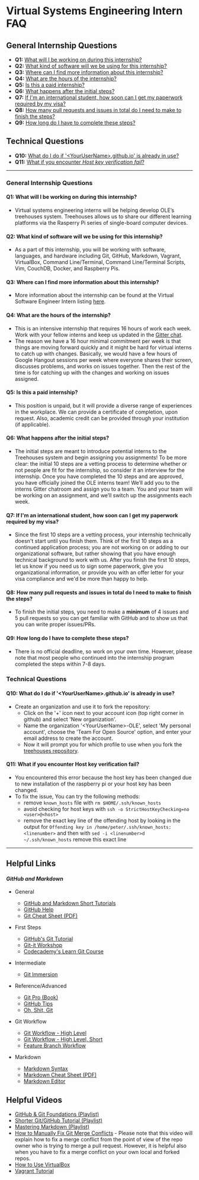 # Virtual Systems Engineering Intern FAQ

## General Internship Questions

- **Q1:** [What will I be working on during this internship?](#Q1:_What_will_I_be_working_on_during_this_internship?)
- **Q2:** [What kind of software will we be using for this internship?](#Q2:_What_kind_of_software_will_we_be_using_for_this_internship?)
- **Q3:** [Where can I find more information about this internship?](#Q3:_Where_can_I_find_more_information_about_this_internship?)
- **Q4:** [What are the hours of the internship?](#Q4:_What_are_the_hours_of_the_internship?)
- **Q5:** [Is this a paid internship?](#Q5:_Is_this_a_paid_internship?)
- **Q6:** [What happens after the initial steps?](#Q6:_What_happens_after_the_initial_steps?)
- **Q7:** [If I'm an international student, how soon can I get my paperwork required by my visa?](#Q7:_If_I'm_an_international_student,_how_soon_can_I_get_my_paperwork_required_by_my_visa?)
- **Q8:** [How many pull requests and issues in total do I need to make to finish the steps?](#Q8:_How_many_pull_requests_and_issues_in_total_do_I_need_to_make_to_finish_the_steps?)
- **Q9:** [How long do I have to complete these steps?](#Q9:_How_long_do_I_have_to_complete_these_steps?)

## Technical Questions

- **Q10:** [What do I do if '&lt;YourUserName&gt;.github.io' is already in use?](#Q10:_What_do_I_do_if_'&lt;YourUserName&gt;.github.io'_is_already_in_use?)
- **Q11:** [What if you encounter *Host key verification fail*?](#Q11:_What_if_you_encounter_Host_key_verification_fail?)

---

### General Internship Questions

#### Q1: What will I be working on during this internship?

+ Virtual systems engineering interns will be helping develop OLE’s treehouses system. Treehouses allows us to share our different learning platforms via the Rasperry Pi series of single-board computer devices.

#### Q2: What kind of software will we be using for this internship?

+ As a part of this internship, you will be working with software, languages, and hardware including  Git, GitHub, Markdown, Vagrant, VirtualBox, Command Line/Terminal, Command Line/Terminal Scripts, Vim, CouchDB, Docker, and Raspberry Pis.

#### Q3: Where can I find more information about this internship?

+ More information about the internship can be found at the Virtual Software Engineer Intern listing [here](https://www.indeed.com/cmp/Open-Learning-Exchange,-Inc./jobs).

#### Q4: What are the hours of the internship?

+ This is an intensive internship that requires 16 hours of work each week. Work with your fellow interns and keep us updated in the [Gitter chat](https://gitter.im/open-learning-exchange/treehouses/Lobby).
+ The reason we have a 16 hour minimal commitment per week is that things are moving forward quickly and it might be hard for virtual interns to catch up with changes. Basically, we would have a few hours of Google Hangout sessions per week where everyone shares their screen, discusses problems, and works on issues together. Then the rest of the time is for catching up with the changes and working on issues assigned.

#### Q5: Is this a paid internship?

+ This position is unpaid, but it will provide a diverse range of experiences in the workplace. We can provide a certificate of completion, upon request. Also, academic credit can be provided through your institution (if applicable).

#### Q6: What happens after the initial steps?

+ The initial steps are meant to introduce potential interns to the Treehouses system and begin assigning you assignments! To be more clear: the initial 10 steps are a vetting process to determine whether or not people are fit for the internship, so consider it an interview for the internship. Once you have completed the 10 steps and are approved, you have officially joined the OLE interns team! We’ll add you to the interns Gitter chatroom and assign you to a team. You and your team will be working on an assignment, and we’ll switch up the assignments each week.

#### Q7: If I'm an international student, how soon can I get my paperwork required by my visa?

+ Since the first 10 steps are a vetting process, your internship technically doesn't start until you finish them. Think of the first 10 steps as a continued application process; you are not working on or adding to our organizational software, but rather showing that you have enough technical background to work with us. After you finish the first 10 steps, let us know if you need us to sign some paperwork, give you organizational information, or provide you with an offer letter for your visa compliance and we'd be more than happy to help.

#### Q8: How many pull requests and issues in total do I need to make to finish the steps?

+ To finish the initial steps, you need to make a **minimum** of 4 issues and 5 pull requests so you can get familiar with GitHub and to show us that you can write proper issues/PRs.

#### Q9: How long do I have to complete these steps?

+ There is no official deadline, so work on your own time. However, please note that most people who continued into the internship program completed the steps within 7-8 days.

### Technical Questions

#### Q10: What do I do if '&lt;YourUserName&gt;.github.io' is already in use?

+ Create an organization and use it to fork the repository:
    - Click on the '+' icon next to your account icon (top right corner in github) and select 'New organization'.
    - Name the organization '&lt;YourUserName&gt;-OLE', select 'My personal account', choose the 'Team For Open Source' option, and enter your email address to create the account.
    - Now it will prompt you for which profile to use when you fork the [treehouses repository](https://github.com/treehouses/treehouses.github.io).

#### Q11: What if you encounter Host key verification fail?
+ You encountered this error because the host key has been changed due to new installation of the raspberry pi or your host key has been changed.
+ To fix the issue, You can try the following methods:
    - remove `known_hosts` file with `rm $HOME/.ssh/known_hosts`
    - avoid checking for host keys with `ssh -o StrictHostKeyChecking=no <user>@<host>`
    - remove the exact key line of the offending host by looking in the output for `Offending key in /home/peter/.ssh/known_hosts:<linenumber>` and then with `sed -i <linenumber>d ~/.ssh/known_hosts` remove this exact line

---

## Helpful Links

#### *GitHub and Markdown*


* General
    - [GitHub and Markdown Short Tutorials](https://guides.github.com/)
    - [GitHub Help](https://help.github.com/en/categories/github-pages-basics)
    - [Git Cheat Sheet (PDF)](https://education.github.com/git-cheat-sheet-education.pdf)

* First Steps
    - [GitHub's Git Tutorial](https://try.github.io/)
    - [Git-it Workshop](http://jlord.us/git-it/)
    - [Codecademy's Learn Git Course](https://www.codecademy.com/learn/learn-git)

* Intermediate
    - [Git Immersion](http://gitimmersion.com/)

* Reference/Advanced
    - [Git Pro (Book)](https://git-scm.com/book/en/v2)
    - [GitHub Tips](https://github.com/git-tips/tips/blob/master/README.md)
    - [Oh, Shit, Git](http://ohshitgit.com/)

* Git Workflow
    - [Git Workflow - High Level](https://www.atlassian.com/git/tutorials/comparing-workflows)
    - [Git Workflow - High Level, Short](https://git-scm.com/book/en/v2/Git-Branching-Branching-Workflows)
    - [Feature Branch Workflow](https://www.atlassian.com/git/tutorials/comparing-workflows/feature-branch-workflow)

* Markdown
    - [Markdown Syntax](https://daringfireball.net/projects/markdown/syntax)
    - [Markdown Cheat Sheet (PDF)](https://enterprise.github.com/downloads/en/markdown-cheatsheet.pdf)
    - [Markdown Editor](https://jbt.github.io/markdown-editor/)


## Helpful Videos

- [GitHub & Git Foundations (Playlist)](https://www.youtube.com/watch?list=PLg7s6cbtAD15G8lNyoaYDuKZSKyJrgwB-&v=FyfwLX4HAxM)
- [Shorter Git/GitHub Tutorial (Playlist)](https://www.youtube.com/watch?v=vR-y_2zWrIE&list=PLWKjhJtqVAbkFiqHnNaxpOPhh9tSWMXIF)
- [Mastering Markdown (Playlist)](https://www.youtube.com/watch?v=Je5w18nn-e8&list=PLu8EoSxDXHP7v7K5nZSMo9XWidbJ_Bns3)
- [How to Manually Fix Git Merge Conflicts](https://www.youtube.com/watch?v=g8BRcB9NLp4) - Please note that this video will explain how to fix a merge conflict from the point of view of the repo owner who is trying to merge a pull request. However, it is helpful also when you have to fix a merge conflict on your own local and forked repos.
- [How to Use VirtualBox](https://www.youtube.com/watch?v=Dbblu_HVROk)
- [Vagrant Tutorial](https://www.youtube.com/watch?v=PmOMc4zfCSw)

